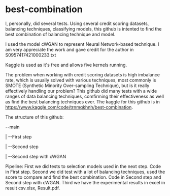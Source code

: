 # best-combination
I, personally, did several tests. Using several credit scoring datasets, balancing techniques, classifying models, this github is intented to find the best combination of balancing technique and model.

I used the model cWGAN to represent Neural Network-based technique. I am very appreciate the work and gave credit for the author in S0957417421000233.txt

Kaggle is used as it's free and allows five kernels running. 

The problem when working with credit scoring datasets is high imbalance rate, which is usually solved with various techniques, most commonly is SMOTE (Synthetic Minority Over-sampling Technique), but is it really effectively handling our problem? This github did many tests with a wide ranges of data balancing techniques, comfirming their effectiveness as well as find the best balancing techniques ever. The kaggle for this github is in https://www.kaggle.com/code/trnmqkhnh/best-combination.

The structure of this github:

--main

 | --First step
 
 | --Second step
 
 | --Second step with cWGAN

Pipeline:
First we did tests to selection models used in the next step. Code in First step.
Second we did test with a lot of balancing techniques, used the score to compare and find the best combination. Code in Second step and Second step with cWGAN.
Third we have the experimental results in excel in result csv.xlsx, Result.pdf.
